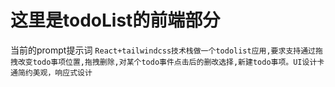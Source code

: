 # 这里是todoList的前端部分

当前的prompt提示词
`React+tailwindcss技术栈做一个todolist应用,要求支持通过拖拽改变todo事项位置,拖拽删除,对某个todo事件点击后的删改选择,新建todo事项。UI设计卡通简约美观，响应式设计`
